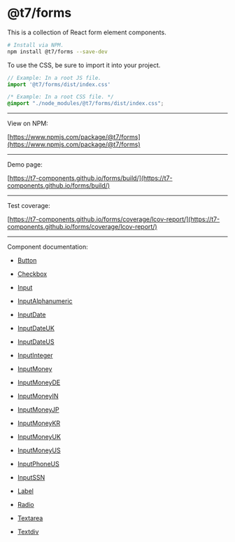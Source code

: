 # @t7/forms

This is a collection of React form element components.

```sh
# Install via NPM.
npm install @t7/forms --save-dev
```

To use the CSS, be sure to import it into your project.

```js
// Example: In a root JS file.
import '@t7/forms/dist/index.css'
```

```css
/* Example: In a root CSS file. */
@import "./node_modules/@t7/forms/dist/index.css";
```

---

View on NPM:

[https://www.npmjs.com/package/@t7/forms](https://www.npmjs.com/package/@t7/forms)

---

Demo page:

[https://t7-components.github.io/forms/build/](https://t7-components.github.io/forms/build/)

---

Test coverage:

[https://t7-components.github.io/forms/coverage/lcov-report/](https://t7-components.github.io/forms/coverage/lcov-report/)

---

Component documentation:

- [Button](https://github.com/TandemSeven/react-ui/tree/master/packages/forms/src/button/README.md)

- [Checkbox](https://github.com/TandemSeven/react-ui/tree/master/packages/forms/src/checkbox/README.md)

- [Input](https://github.com/TandemSeven/react-ui/tree/master/packages/forms/src/input/README.md)

- [InputAlphanumeric](https://github.com/TandemSeven/react-ui/tree/master/packages/forms/src/input_alphanumeric/README.md)

- [InputDate](https://github.com/TandemSeven/react-ui/tree/master/packages/forms/src/input_date/README.md)

- [InputDateUK](https://github.com/TandemSeven/react-ui/tree/master/packages/forms/src/input_date_uk/README.md)

- [InputDateUS](https://github.com/TandemSeven/react-ui/tree/master/packages/forms/src/input_date_us/README.md)

- [InputInteger](https://github.com/TandemSeven/react-ui/tree/master/packages/forms/src/input_integer/README.md)

- [InputMoney](https://github.com/TandemSeven/react-ui/tree/master/packages/forms/src/input_money/README.md)

- [InputMoneyDE](https://github.com/TandemSeven/react-ui/tree/master/packages/forms/src/input_money_de/README.md)

- [InputMoneyIN](https://github.com/TandemSeven/react-ui/tree/master/packages/forms/src/input_money_in/README.md)

- [InputMoneyJP](https://github.com/TandemSeven/react-ui/tree/master/packages/forms/src/input_money_jp/README.md)

- [InputMoneyKR](https://github.com/TandemSeven/react-ui/tree/master/packages/forms/src/input_money_kr/README.md)

- [InputMoneyUK](https://github.com/TandemSeven/react-ui/tree/master/packages/forms/src/input_money_uk/README.md)

- [InputMoneyUS](https://github.com/TandemSeven/react-ui/tree/master/packages/forms/src/input_money_us/README.md)

- [InputPhoneUS](https://github.com/TandemSeven/react-ui/tree/master/packages/forms/src/input_phone_us/README.md)

- [InputSSN](https://github.com/TandemSeven/react-ui/tree/master/packages/forms/src/input_ssn/README.md)

- [Label](https://github.com/TandemSeven/react-ui/tree/master/packages/forms/src/label/README.md)

- [Radio](https://github.com/TandemSeven/react-ui/tree/master/packages/forms/src/radio/README.md)

- [Textarea](https://github.com/TandemSeven/react-ui/tree/master/packages/forms/src/textarea/README.md)

- [Textdiv](https://github.com/TandemSeven/react-ui/tree/master/packages/forms/src/textdiv/README.md)
